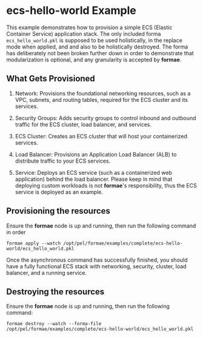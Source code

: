 # ecs-hello-world Example
This example demonstrates how to provision a simple ECS (Elastic Container Service) application stack. The only included forma `ecs_hello_world.pkl` is supposed to be used holistically, in the replace mode when applied, and and also to be holistically destroyed. The forma has deliberately not been
broken further down in order to demonstrate that modularization is optional, and any granularity is accepted by **formae**.

## What Gets Provisioned
1. Network: Provisions the foundational networking resources, such as a VPC, subnets, and routing tables, required for the ECS cluster and its services.

2. Security Groups: Adds security groups to control inbound and outbound traffic for the ECS cluster, load balancer, and services.

3. ECS Cluster: Creates an ECS cluster that will host your containerized services.

4. Load Balancer: Provisions an Application Load Balancer (ALB) to distribute traffic to your ECS services.

5. Service: Deploys an ECS service (such as a containerized web application) behind the load balancer. Please keep in mind that deploying custom workloads is not **formae**'s responsibility, thus the ECS service is deployed as an example.

## Provisioning the resources
Ensure the **formae** node is up and running, then run the following command in order

`formae apply --watch /opt/pel/formae/examples/complete/ecs-hello-world/ecs_hello_world.pkl`

Once the asynchronous command has successfully finished, you should have a fully functional ECS stack with networking, security, cluster, load balancer, and a running service.

## Destroying the resources

Ensure the **formae** node is up and running, then run the following command:

`formae destroy --watch --forma-file /opt/pel/formae/examples/complete/ecs-hello-world/ecs_hello_world.pkl`
